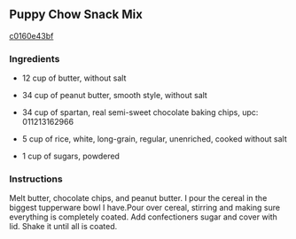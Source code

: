 ## Puppy Chow Snack Mix

[c0160e43bf](http://www.food.com/recipe/puppy-chow-snack-mix-426773)

### Ingredients

 - 12 cup of butter, without salt

 - 34 cup of peanut butter, smooth style, without salt

 - 34 cup of spartan, real semi-sweet chocolate baking chips, upc: 011213162966

 - 5 cup of rice, white, long-grain, regular, unenriched, cooked without salt

 - 1 cup of sugars, powdered

### Instructions

Melt butter, chocolate chips, and peanut butter. I pour the cereal in the biggest tupperware bowl I have.Pour over cereal, stirring and making sure everything is completely coated. Add confectioners sugar and cover with lid. Shake it until all is coated.